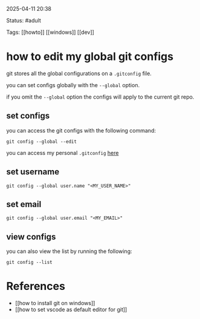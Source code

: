 2025-04-11 20:38

Status: #adult 

Tags: [[howto]] [[windows]] [[dev]]

# how to edit my global git configs
git stores all the global configurations on a `.gitconfig` file.

you can set configs globally with the `--global` option.

if you omit the `--global` option the configs will apply to the current git repo.



## set configs
you can access the git configs with the following command:
```
git config --global --edit
```

you can access my personal `.gitconfig` [here](https://github.com/lsfernandes92/dotfiles/blob/master/git/gitconfig.symlink)


## set username
```
git config --global user.name "<MY_USER_NAME>"
```

## set email
```
git config --global user.email "<MY_EMAIL>"
```



## view configs
you can also view the list by running the following:
```
git config --list
```

# References
- [[how to install git on windows]]
- [[how to set vscode as default editor for git]]